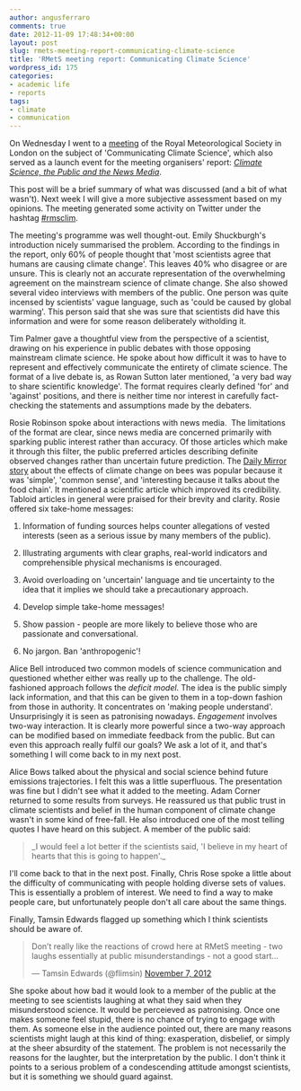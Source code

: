 ```yaml
---
author: angusferraro
comments: true
date: 2012-11-09 17:48:34+00:00
layout: post
slug: rmets-meeting-report-communicating-climate-science
title: 'RMetS meeting report: Communicating Climate Science'
wordpress_id: 175
categories:
- academic life
- reports
tags:
- climate
- communication
---
```


On Wednesday I went to a [meeting](http://www.rmets.org/events/national-meeting-communicating-climate-science) of the Royal Meteorological Society in London on the subject of 'Communicating Climate Science', which also served as a launch event for the meeting organisers' report: [_Climate Science, the Public and the News Media_](http://www.lwec.org.uk/publications/climate-science-public-and-news-media).




This post will be a brief summary of what was discussed (and a bit of what wasn't). Next week I will give a more subjective assessment based on my opinions. The meeting generated some activity on Twitter under the hashtag [#rmsclim](https://twitter.com/search?q=%23rmsclim&src=typd).




The meeting's programme was well thought-out. Emily Shuckburgh's introduction nicely summarised the problem. According to the findings in the report, only 60% of people thought that 'most scientists agree that humans are causing climate change'. This leaves 40% who disagree or are unsure. This is clearly not an accurate representation of the overwhelming agreement on the mainstream science of climate change. She also showed several video interviews with members of the public. One person was quite incensed by scientists' vague language, such as 'could be caused by global warming'. This person said that she was sure that scientists did have this information and were for some reason deliberately witholding it.




Tim Palmer gave a thoughtful view from the perspective of a scientist, drawing on his experience in public debates with those opposing mainstream climate science. He spoke about how difficult it was to have to represent and effectively communicate the entirety of climate science. The format of a live debate is, as Rowan Sutton later mentioned, 'a very bad way to share scientific knowledge'. The format requires clearly defined 'for' and 'against' positions, and there is neither time nor interest in carefully fact-checking the statements and assumptions made by the debaters.




Rosie Robinson spoke about interactions with news media.  The limitations of the format are clear, since news media are concerned primarily with sparking public interest rather than accuracy. Of those articles which make it through this filter, the public preferred articles describing definite observed changes rather than uncertain future prediction. The [Daily Mirror story](http://www.mirror.co.uk/news/uk-news/bee-loss-caused-by-climate-change-245754) about the effects of climate change on bees was popular because it was 'simple', 'common sense', and 'interesting because it talks about the food chain'. It mentioned a scientific article which improved its credibility. Tabloid articles in general were praised for their brevity and clarity. Rosie offered six take-home messages:






	
  1. Information of funding sources helps counter allegations of vested interests (seen as a serious issue by many members of the public).

	
  2. Illustrating arguments with clear graphs, real-world indicators and comprehensible physical mechanisms is encouraged.

	
  3. Avoid overloading on 'uncertain' language and tie uncertainty to the idea that it implies we should take a precautionary approach.

	
  4. Develop simple take-home messages!

	
  5. Show passion - people are more likely to believe those who are passionate and conversational.

	
  6. No jargon. Ban 'anthropogenic'!




Alice Bell introduced two common models of science communication and questioned whether either was really up to the challenge. The old-fashioned approach follows the _deficit model_. The idea is the public simply lack information, and that this can be given to them in a top-down fashion from those in authority. It concentrates on 'making people understand'. Unsurprisingly it is seen as patronising nowadays. _Engagement_ involves two-way interaction. It is clearly more powerful since a two-way approach can be modified based on immediate feedback from the public. But can even this approach really fulfil our goals? We ask a lot of it, and that's something I will come back to in my next post.




Alice Bows talked about the physical and social science behind future emissions trajectories. I felt this was a little superfluous. The presentation was fine but I didn't see what it added to the meeting. Adam Corner returned to some results from surveys. He reassured us that public trust in climate scientists and belief in the human component of climate change wasn't in some kind of free-fall. He also introduced one of the most telling quotes I have heard on this subject. A member of the public said:





<blockquote>_I would feel a lot better if the scientists said, 'I believe in my heart of hearts that this is going to happen'._</blockquote>




I'll come back to that in the next post. Finally, Chris Rose spoke a little about the difficulty of communicating with people holding diverse sets of values. This is essentially a problem of interest. We need to find a way to make people care, but unfortunately people don't all care about the same things.




Finally, Tamsin Edwards flagged up something which I think scientists should be aware of.





<blockquote>Don’t really like the reactions of crowd here at RMetS meeting - two laughs essentially at public misunderstandings - not a good start…

— Tamsin Edwards (@flimsin) [November 7, 2012](https://twitter.com/flimsin/status/266183205651111938)</blockquote>




She spoke about how bad it would look to a member of the public at the meeting to see scientists laughing at what they said when they misunderstood science. It would be perceieved as patronising. Once one makes someone feel stupid, there is no chance of trying to engage with them. As someone else in the audience pointed out, there are many reasons scientists might laugh at this kind of thing: exasperation, disbelief, or simply at the sheer absurdity of the statement. The problem is not necessarily the reasons for the laughter, but the interpretation by the public. I don't think it points to a serious problem of a condescending attitude amongst scientists, but it is something we should guard against.
